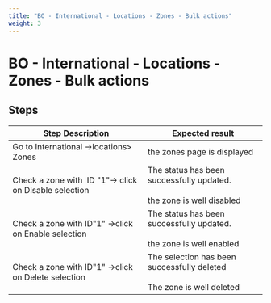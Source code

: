 ```yaml
---
title: "BO - International - Locations - Zones - Bulk actions"
weight: 3
---
```


# BO - International - Locations - Zones - Bulk actions
## Steps
| Step Description | Expected result |
| ----- | ----- |
| Go to International ->locations> Zones | the zones page is displayed |
| Check a zone with  ID "1"-> click on Disable selection | The status has been successfully updated.<br><br>the zone is well disabled |
| Check a zone with ID"1" ->click on Enable selection | The status has been successfully updated.<br><br>the zone is well enabled |
| Check a zone with ID"1" ->click on Delete selection | The selection has been successfully deleted <br><br>The zone is well deleted |
